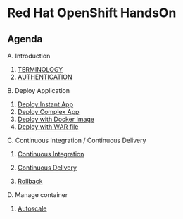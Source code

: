 # Red Hat OpenShift HandsOn

## Agenda
A. Introduction
 1. [TERMINOLOGY](introduction/terminology.md)
 2. [AUTHENTICATION](introduction/authentication.md)

B. Deploy Application
 1. [Deploy Instant App](deployInstantApp/DeployInstantApp.md)
 2. [Deploy Complex App](deployComplexApp/DeployComplexApp.md)
 3. [Deploy with Docker Image](deployDockerImage/DeployDockerImage.md)
 4. [Deploy with WAR file](deployWarfile/deployWarfile.md)

C. Continuous Integration / Continuous Delivery
 1. [Continuous Integration](continuousIntegration/continuousIntegration.md)

 2. [Continuous Delivery](continuousDelivery/continuousDelivery.md)

 3. [Rollback](rollback/rollback.md)

D. Manage container
 1. [Autoscale](autoscale/autoscale.md)
